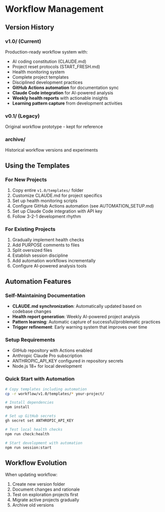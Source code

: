 # Workflow Management

## Version History

### v1.0/ (Current)
Production-ready workflow system with:
- AI coding constitution (CLAUDE.md)
- Project reset protocols (START_FRESH.md)
- Health monitoring system
- Complete project templates
- Disciplined development practices
- **GitHub Actions automation** for documentation sync
- **Claude Code integration** for AI-powered analysis
- **Weekly health reports** with actionable insights
- **Learning pattern capture** from development activities

### v0.1/ (Legacy)
Original workflow prototype - kept for reference

### archive/
Historical workflow versions and experiments

## Using the Templates

### For New Projects
1. Copy entire `v1.0/templates/` folder
2. Customize CLAUDE.md for project specifics
3. Set up health monitoring scripts
4. Configure GitHub Actions automation (see AUTOMATION_SETUP.md)
5. Set up Claude Code integration with API key
6. Follow 3-2-1 development rhythm

### For Existing Projects
1. Gradually implement health checks
2. Add PURPOSE comments to files
3. Split oversized files
4. Establish session discipline
5. Add automation workflows incrementally
6. Configure AI-powered analysis tools

## Automation Features

### Self-Maintaining Documentation
- **CLAUDE.md synchronization**: Automatically updated based on codebase changes
- **Health report generation**: Weekly AI-powered project analysis
- **Pattern learning**: Automatic capture of successful/problematic practices
- **Trigger refinement**: Early warning system that improves over time

### Setup Requirements
- GitHub repository with Actions enabled
- Anthropic Claude Pro subscription
- ANTHROPIC_API_KEY configured in repository secrets
- Node.js 18+ for local development

### Quick Start with Automation
```bash
# Copy templates including automation
cp -r workflow/v1.0/templates/* your-project/

# Install dependencies
npm install

# Set up GitHub secrets
gh secret set ANTHROPIC_API_KEY

# Test local health checks
npm run check:health

# Start development with automation
npm run session:start
```

## Workflow Evolution

When updating workflow:
1. Create new version folder
2. Document changes and rationale
3. Test on exploration projects first
4. Migrate active projects gradually
5. Archive old versions